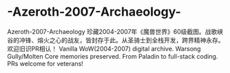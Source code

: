 # -Azeroth-2007-Archaeology-
Azeroth-2007-Archaeology 珍藏2004-2007年《魔兽世界》60级截图。战歌峡谷的冲锋、熔火之心的战友，皆封存于此。从圣骑士到全栈开发，跨界精神永存。欢迎旧识PR相认！ Vanilla WoW(2004-2007) digital archive. Warsong Gully/Molten Core memories preserved. From Paladin to full-stack coding. PRs welcome for veterans!
